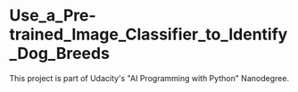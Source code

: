# Use_a_Pre-trained_Image_Classifier_to_Identify_Dog_Breeds

This project is part of Udacity's "AI Programming with Python" Nanodegree.

